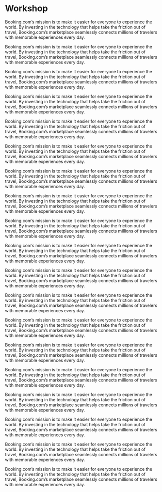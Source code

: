 # Workshop

Booking.com’s mission is to make it easier for everyone to experience the world. By investing in the technology that helps take the friction out of travel, Booking.com’s marketplace seamlessly connects millions of travelers with memorable experiences every day.

Booking.com’s mission is to make it easier for everyone to experience the world. By investing in the technology that helps take the friction out of travel, Booking.com’s marketplace seamlessly connects millions of travelers with memorable experiences every day.

Booking.com’s mission is to make it easier for everyone to experience the world. By investing in the technology that helps take the friction out of travel, Booking.com’s marketplace seamlessly connects millions of travelers with memorable experiences every day.

Booking.com’s mission is to make it easier for everyone to experience the world. By investing in the technology that helps take the friction out of travel, Booking.com’s marketplace seamlessly connects millions of travelers with memorable experiences every day.

Booking.com’s mission is to make it easier for everyone to experience the world. By investing in the technology that helps take the friction out of travel, Booking.com’s marketplace seamlessly connects millions of travelers with memorable experiences every day.

Booking.com’s mission is to make it easier for everyone to experience the world. By investing in the technology that helps take the friction out of travel, Booking.com’s marketplace seamlessly connects millions of travelers with memorable experiences every day.

Booking.com’s mission is to make it easier for everyone to experience the world. By investing in the technology that helps take the friction out of travel, Booking.com’s marketplace seamlessly connects millions of travelers with memorable experiences every day.

Booking.com’s mission is to make it easier for everyone to experience the world. By investing in the technology that helps take the friction out of travel, Booking.com’s marketplace seamlessly connects millions of travelers with memorable experiences every day.

Booking.com’s mission is to make it easier for everyone to experience the world. By investing in the technology that helps take the friction out of travel, Booking.com’s marketplace seamlessly connects millions of travelers with memorable experiences every day.

Booking.com’s mission is to make it easier for everyone to experience the world. By investing in the technology that helps take the friction out of travel, Booking.com’s marketplace seamlessly connects millions of travelers with memorable experiences every day.

Booking.com’s mission is to make it easier for everyone to experience the world. By investing in the technology that helps take the friction out of travel, Booking.com’s marketplace seamlessly connects millions of travelers with memorable experiences every day.

Booking.com’s mission is to make it easier for everyone to experience the world. By investing in the technology that helps take the friction out of travel, Booking.com’s marketplace seamlessly connects millions of travelers with memorable experiences every day.

Booking.com’s mission is to make it easier for everyone to experience the world. By investing in the technology that helps take the friction out of travel, Booking.com’s marketplace seamlessly connects millions of travelers with memorable experiences every day.

Booking.com’s mission is to make it easier for everyone to experience the world. By investing in the technology that helps take the friction out of travel, Booking.com’s marketplace seamlessly connects millions of travelers with memorable experiences every day.

Booking.com’s mission is to make it easier for everyone to experience the world. By investing in the technology that helps take the friction out of travel, Booking.com’s marketplace seamlessly connects millions of travelers with memorable experiences every day.

Booking.com’s mission is to make it easier for everyone to experience the world. By investing in the technology that helps take the friction out of travel, Booking.com’s marketplace seamlessly connects millions of travelers with memorable experiences every day.

Booking.com’s mission is to make it easier for everyone to experience the world. By investing in the technology that helps take the friction out of travel, Booking.com’s marketplace seamlessly connects millions of travelers with memorable experiences every day.

Booking.com’s mission is to make it easier for everyone to experience the world. By investing in the technology that helps take the friction out of travel, Booking.com’s marketplace seamlessly connects millions of travelers with memorable experiences every day.

Booking.com’s mission is to make it easier for everyone to experience the world. By investing in the technology that helps take the friction out of travel, Booking.com’s marketplace seamlessly connects millions of travelers with memorable experiences every day.